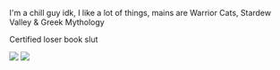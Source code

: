 I'm a chill guy idk, I like a lot of things, mains are Warrior Cats, Stardew Valley & Greek Mythology

Certified loser book slut
 󠁛󠀣󠀹󠁢󠀰󠀰󠀰󠀰󠀬󠀣󠀱󠀱󠀰󠀰󠀰󠀱󠁝 󠁛󠀣󠀹󠁢󠀰󠀰󠀰󠀰󠀬󠀣󠀱󠀱󠀰󠀰󠀰󠀱󠁝
 󠁛󠀣󠀹󠁢󠀰󠀰󠀰󠀰󠀬󠀣󠀱󠀱󠀰󠀰󠀰󠀱󠁝 󠁛󠀣󠀹󠁢󠀰󠀰󠀰󠀰󠀬󠀣󠀱󠀱󠀰󠀰󠀰󠀱󠁝
 󠁛󠀣󠀹󠁢󠀰󠀰󠀰󠀰󠀬󠀣󠀱󠀱󠀰󠀰󠀰󠀱󠁝 󠁛󠀣󠀹󠁢󠀰󠀰󠀰󠀰󠀬󠀣󠀱󠀱󠀰󠀰󠀰󠀱󠁝

![](https://files.catbox.moe/y1mwwe.png) ![](https://files.catbox.moe/gmvin2.png)
